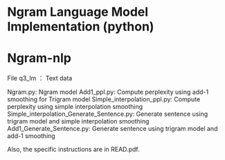 # Ngram Language Model Implementation (python)
Ngram-nlp
=======================
File q3_lm ： Text data

Ngram.py: Ngram model
Add1_ppl.py: Compute perplexity using add-1 smoothing for Trigram model
Simple_interpolation_ppl.py: Compute perplexity using simple interpolation smoothing
Simple_interpolation_Generate_Sentence.py: Generate sentence using trigram model and simple interpolation smoothing
Add1_Generate_Sentence.py: Generate sentence using trigram model and add-1 smoothing

Also, the specific instructions are in READ.pdf.
